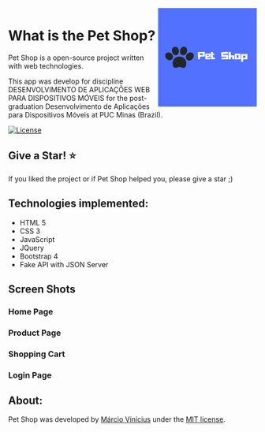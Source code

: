<img align="right" src="https://github.com/marciovcampos/petshop/blob/master/docs/logo_200.png"/>

What is the Pet Shop?
=====================

Pet Shop is a open-source project written with web technologies.

This app was develop for discipline DESENVOLVIMENTO DE APLICAÇÕES WEB PARA DISPOSITIVOS MÓVEIS for the post-graduation Desenvolvimento de Aplicações para Dispositivos Móveis at PUC Minas (Brazil).

[![License](https://img.shields.io/github/license/marciovcampos/petshop.svg)](LICENSE)

## Give a Star! :star:
If you liked the project or if Pet Shop helped you, please give a star ;)

## Technologies implemented:

- HTML 5
- CSS 3
- JavaScript
- JQuery
- Bootstrap 4
- Fake API with JSON Server

## Screen Shots

### Home Page

### Product Page

### Shopping Cart

### Login Page

## About:
Pet Shop was developed by [Márcio Vinícius](https://github.com/marciovcampos) under the [MIT license](LICENSE).